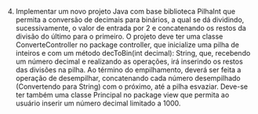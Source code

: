 4. Implementar um novo projeto Java com base biblioteca PilhaInt que permita a conversão de decimais para binários, a qual se dá dividindo, sucessivamente, o valor de entrada por 2 e concatenando os restos da divisão do último para o primeiro. O projeto deve ter uma classe ConverteController no package controller, que inicialize uma pilha de inteiros e com um método decToBin(int decimal): String, que, recebendo um número decimal e realizando as operações, irá inserindo os restos das divisões na pilha. Ao término do empilhamento, deverá ser feita a operação de desempilhar, concatenando cada número desempilhado (Convertendo para String) com o próximo, até a pilha esvaziar. Deve-se ter também uma classe Principal no package view que permita ao usuário inserir um número decimal limitado a 1000.
